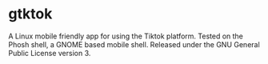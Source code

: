 # gtktok

A Linux mobile friendly app for using the Tiktok platform. Tested on the Phosh shell, a GNOME based mobile shell. Released under the GNU General Public License version 3.